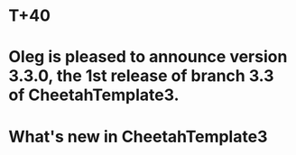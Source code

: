 # T+40
# Oleg is pleased to announce version 3.3.0, the 1st release of branch 3.3 of CheetahTemplate3.
# What's new in CheetahTemplate3
